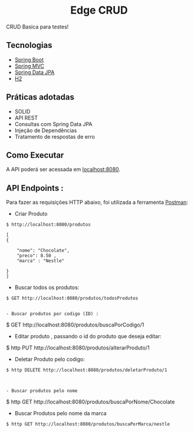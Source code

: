 <h1 align="center">
  Edge CRUD
</h1>

<p align="center">

</p>

CRUD Basica para testes!



## Tecnologias
 
- [Spring Boot](https://spring.io/projects/spring-boot)
- [Spring MVC](https://docs.spring.io/spring-framework/reference/web/webmvc.html)
- [Spring Data JPA](https://spring.io/projects/spring-data-jpa)
- [H2](https://www.h2database.com/html/main.html)


## Práticas adotadas

- SOLID
- API REST
- Consultas com Spring Data JPA
- Injeção de Dependências
- Tratamento de respostas de erro


## Como Executar


A API poderá ser acessada em [localhost:8080](http://localhost:8080).


## API Endpoints :

Para fazer as requisições HTTP abaixo, foi utilizada a ferramenta [Postman](https://www.postman.com/downloads/):

- Criar Produto  
```
$ http://localhost:8080/produtos

[
{

    "nome": "Chocolate",
    "preco": 8.50 ,
    "marca" : "Nestle"

}
]
```



- Buscar todos os produtos:
```
$ GET http://localhost:8080/produtos/todosProdutos


- Buscar produtos por codigo (ID) :
```
$ GET http://localhost:8080/produtos/buscaPorCodigo/1



- Editar produto , passando o id do produto que deseja editar:

$ http PUT http://localhost:8080/produtos/alterarProduto/1


- Deletar Produto pelo codigo:
```
$ http DELETE http://localhost:8080/produtos/deletarProduto/1



- Buscar produtos pelo nome
```
$ http GET http://localhost:8080/produtos/buscaPorNome/Chocolate




- Buscar Produtos pelo nome da marca 
```
$ http GET http://localhost:8080/produtos/buscaPorMarca/nestle


```